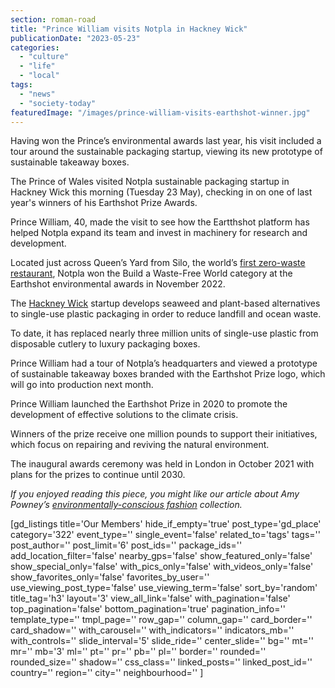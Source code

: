 ```yaml
---
section: roman-road
title: "Prince William visits Notpla in Hackney Wick"
publicationDate: "2023-05-23"
categories: 
  - "culture"
  - "life"
  - "local"
tags: 
  - "news"
  - "society-today"
featuredImage: "/images/prince-william-visits-earthshot-winner.jpg"
---
```


Having won the Prince’s environmental awards last year, his visit included a tour around the sustainable packaging startup, viewing its new prototype of sustainable takeaway boxes.

The Prince of Wales visited Notpla sustainable packaging startup in Hackney Wick this morning (Tuesday 23 May), checking in on one of last year's winners of his Earthshot Prize Awards. 

Prince William, 40, made the visit to see how the Eartthshot platform has helped Notpla expand its team and invest in machinery for research and development. 

Located just across Queen’s Yard from Silo, the world’s [first zero-waste restaurant](https://romanroadlondon.com/silo-zero-waste-hackney-wick-restaurant-review/), Notpla won the Build a Waste-Free World category at the Earthshot environmental awards in November 2022. 

The [Hackney Wick](https://romanroadlondon.com/hackney-wick-bars-restaurants-raves/) startup develops seaweed and plant-based alternatives to single-use plastic packaging in order to reduce landfill and ocean waste. 

To date, it has replaced nearly three million units of single-use plastic from disposable cutlery to luxury packaging boxes. 

Prince William had a tour of Notpla’s headquarters and viewed a prototype of sustainable takeaway boxes branded with the Earthshot Prize logo, which will go into production next month. 

Prince William launched the Earthshot Prize in 2020 to promote the development of effective solutions to the climate crisis. 

Winners of the prize receive one million pounds to support their initiatives, which focus on repairing and reviving the natural environment. 

The inaugural awards ceremony was held in London in October 2021 with plans for the prizes to continue until 2030. 

  
_If you enjoyed reading this piece, you might like our article about Amy Powney’s_ [_environmentally-conscious fashion_](https://romanroadlondon.com/amy-powney-mother-of-pearl-sustainable-fashion-reimagined-interview/) _collection._

\[gd\_listings title='Our Members' hide\_if\_empty='true' post\_type='gd\_place' category='322' event\_type='' single\_event='false' related\_to='tags' tags='' post\_author='' post\_limit='6' post\_ids='' package\_ids='' add\_location\_filter='false' nearby\_gps='false' show\_featured\_only='false' show\_special\_only='false' with\_pics\_only='false' with\_videos\_only='false' show\_favorites\_only='false' favorites\_by\_user='' use\_viewing\_post\_type='false' use\_viewing\_term='false' sort\_by='random' title\_tag='h3' layout='3' view\_all\_link='false' with\_pagination='false' top\_pagination='false' bottom\_pagination='true' pagination\_info='' template\_type='' tmpl\_page='' row\_gap='' column\_gap='' card\_border='' card\_shadow='' with\_carousel='' with\_indicators='' indicators\_mb='' with\_controls='' slide\_interval='5' slide\_ride='' center\_slide='' bg='' mt='' mr='' mb='3' ml='' pt='' pr='' pb='' pl='' border='' rounded='' rounded\_size='' shadow='' css\_class='' linked\_posts='' linked\_post\_id='' country='' region='' city='' neighbourhood='' \]
